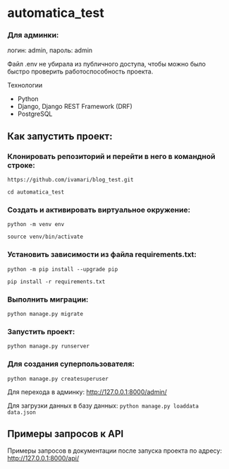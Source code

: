 # automatica_test

### Для админки:
логин: admin, 
пароль: admin

Файл .env не убирала из публичного доступа, чтобы можно было быстро проверить работоспособность проекта.

Технологии
* Python
* Django, Django REST Framework (DRF)
* PostgreSQL

## Как запустить проект:

### Клонировать репозиторий и перейти в него в командной строке:

`https://github.com/ivamari/blog_test.git`

`cd automatica_test`

### Cоздать и активировать виртуальное окружение:

`python -m venv env`

`source venv/bin/activate`

### Установить зависимости из файла requirements.txt:

`python -m pip install --upgrade pip`

`pip install -r requirements.txt`

### Выполнить миграции:

`python manage.py migrate`

### Запустить проект:

`python manage.py runserver`

### Для создания суперпользователя:

`python manage.py createsuperuser`

Для перехода в админку: http://127.0.0.1:8000/admin/

Для загрузки данных в базу данных: `python manage.py loaddata data.json`

## Примеры запросов к API
Примеры запросов  в документации после запуска проекта по адресу: http://127.0.0.1:8000/api/
